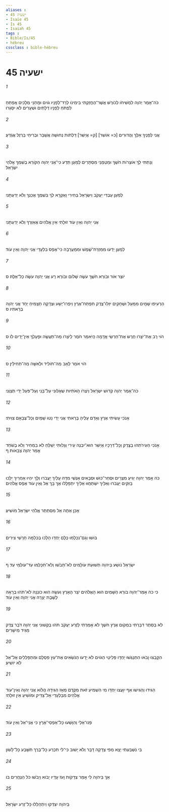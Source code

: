 ```yaml
---
aliases : 
- ישעיה 45
- Isaïe 45
- Is 45
- Isaiah 45
tags : 
- Bible/Is/45
- hébreu
cssclass : bible-hébreu
---
```


# ישעיה 45

###### 1
כֹּה־אָמַר יְהוָה לִמְשִׁיחֹו לְכֹורֶשׁ אֲשֶׁר־הֶחֱזַקְתִּי בִימִינֹו לְרַד־לְפָנָיו גֹּויִם וּמָתְנֵי מְלָכִים אֲפַתֵּחַ לִפְתֹּחַ לְפָנָיו דְּלָתַיִם וּשְׁעָרִים לֹא יִסָּגֵרוּ׃
###### 2
אֲנִי לְפָנֶיךָ אֵלֵךְ וַהֲדוּרִים [כ= אֹושִׁר] [ק= אֲיַשֵּׁר] דַּלְתֹות נְחוּשָׁה אֲשַׁבֵּר וּבְרִיחֵי בַרְזֶל אֲגַדֵּעַ׃
###### 3
וְנָתַתִּי לְךָ אֹוצְרֹות חֹשֶׁךְ וּמַטְמֻנֵי מִסְתָּרִים לְמַעַן תֵּדַע כִּי־אֲנִי יְהוָה הַקֹּורֵא בְשִׁמְךָ אֱלֹהֵי יִשְׂרָאֵל׃
###### 4
לְמַעַן עַבְדִּי יַעֲקֹב וְיִשְׂרָאֵל בְּחִירִי וָאֶקְרָא לְךָ בִּשְׁמֶךָ אֲכַנְּךָ וְלֹא יְדַעְתָּנִי׃
###### 5
אֲנִי יְהוָה וְאֵין עֹוד זוּלָתִי אֵין אֱלֹהִים אֲאַזֶּרְךָ וְלֹא יְדַעְתָּנִי׃
###### 6
לְמַעַן יֵדְעוּ מִמִּזְרַח־שֶׁמֶשׁ וּמִמַּעֲרָבָה כִּי־אֶפֶס בִּלְעָדָי אֲנִי יְהוָה וְאֵין עֹוד׃
###### 7
יֹוצֵר אֹור וּבֹורֵא חֹשֶׁךְ עֹשֶׂה שָׁלֹום וּבֹורֵא רָע אֲנִי יְהוָה עֹשֶׂה כָל־אֵלֶּה׃ ס
###### 8
הַרְעִיפוּ שָׁמַיִם מִמַּעַל וּשְׁחָקִים יִזְּלוּ־צֶדֶק תִּפְתַּח־אֶרֶץ וְיִפְרוּ־יֶשַׁע וּצְדָקָה תַצְמִיחַ יַחַד אֲנִי יְהוָה בְּרָאתִיו׃ ס
###### 9
הֹוי רָב אֶת־יֹצְרֹו חֶרֶשׂ אֶת־חַרְשֵׂי אֲדָמָה הֲיֹאמַר חֹמֶר לְיֹצְרֹו מַה־תַּעֲשֶׂה וּפָעָלְךָ אֵין־יָדַיִם לֹו׃ ס
###### 10
הֹוי אֹמֵר לְאָב מַה־תֹּולִיד וּלְאִשָּׁה מַה־תְּחִילִין׃ ס
###### 11
כֹּה־אָמַר יְהוָה קְדֹושׁ יִשְׂרָאֵל וְיֹצְרֹו הָאֹתִיֹּות שְׁאָלוּנִי עַל־בָּנַי וְעַל־פֹּעַל יָדַי תְּצַוֻּנִי׃
###### 12
אָנֹכִי עָשִׂיתִי אֶרֶץ וְאָדָם עָלֶיהָ בָרָאתִי אֲנִי יָדַי נָטוּ שָׁמַיִם וְכָל־צְבָאָם צִוֵּיתִי׃
###### 13
אָנֹכִי הַעִירֹתִהוּ בְצֶדֶק וְכָל־דְּרָכָיו אֲיַשֵּׁר הוּא־יִבְנֶה עִירִי וְגָלוּתִי יְשַׁלֵּחַ לֹא בִמְחִיר וְלֹא בְשֹׁחַד אָמַר יְהוָה צְבָאֹות׃ ף
###### 14
כֹּה אָמַר יְהוָה יְגִיעַ מִצְרַיִם וּסְחַר־כּוּשׁ וּסְבָאִים אַנְשֵׁי מִדָּה עָלַיִךְ יַעֲבֹרוּ וְלָךְ יִהְיוּ אַחֲרַיִךְ יֵלֵכוּ בַּזִּקִּים יַעֲבֹרוּ וְאֵלַיִךְ יִשְׁתַּחֲוּוּ אֵלַיִךְ יִתְפַּלָּלוּ אַךְ בָּךְ אֵל וְאֵין עֹוד אֶפֶס אֱלֹהִים׃
###### 15
אָכֵן אַתָּה אֵל מִסְתַּתֵּר אֱלֹהֵי יִשְׂרָאֵל מֹושִׁיעַ׃
###### 16
בֹּושׁוּ וְגַם־נִכְלְמוּ כֻּלָּם יַחְדָּו הָלְכוּ בַכְּלִמָּה חָרָשֵׁי צִירִים׃
###### 17
יִשְׂרָאֵל נֹושַׁע בַּיהוָה תְּשׁוּעַת עֹולָמִים לֹא־תֵבֹשׁוּ וְלֹא־תִכָּלְמוּ עַד־עֹולְמֵי עַד׃ ף
###### 18
כִּי כֹה אָמַר־יְהוָה בֹּורֵא הַשָּׁמַיִם הוּא הָאֱלֹהִים יֹצֵר הָאָרֶץ וְעֹשָׂהּ הוּא כֹונְנָהּ לֹא־תֹהוּ בְרָאָהּ לָשֶׁבֶת יְצָרָהּ אֲנִי יְהוָה וְאֵין עֹוד׃
###### 19
לֹא בַסֵּתֶר דִּבַּרְתִּי בִּמְקֹום אֶרֶץ חֹשֶׁךְ לֹא אָמַרְתִּי לְזֶרַע יַעֲקֹב תֹּהוּ בַקְּשׁוּנִי אֲנִי יְהוָה דֹּבֵר צֶדֶק מַגִּיד מֵישָׁרִים׃
###### 20
הִקָּבְצוּ וָבֹאוּ הִתְנַגְּשׁוּ יַחְדָּו פְּלִיטֵי הַגֹּויִם לֹא יָדְעוּ הַנֹּשְׂאִים אֶת־עֵץ פִּסְלָם וּמִתְפַּלְלִים אֶל־אֵל לֹא יֹושִׁיעַ׃
###### 21
הַגִּידוּ וְהַגִּישׁוּ אַף יִוָּעֲצוּ יַחְדָּו מִי הִשְׁמִיעַ זֹאת מִקֶּדֶם מֵאָז הִגִּידָהּ הֲלֹוא אֲנִי יְהוָה וְאֵין־עֹוד אֱלֹהִים מִבַּלְעָדַי אֵל־צַדִּיק וּמֹושִׁיעַ אַיִן זוּלָתִי׃
###### 22
פְּנוּ־אֵלַי וְהִוָּשְׁעוּ כָּל־אַפְסֵי־אָרֶץ כִּי אֲנִי־אֵל וְאֵין עֹוד׃
###### 23
בִּי נִשְׁבַּעְתִּי יָצָא מִפִּי צְדָקָה דָּבָר וְלֹא יָשׁוּב כִּי־לִי תִּכְרַע כָּל־בֶּרֶךְ תִּשָּׁבַע כָּל־לָשֹׁון׃
###### 24
אַךְ בַּיהוָה לִי אָמַר צְדָקֹות וָעֹז עָדָיו יָבֹוא וְיֵבֹשׁוּ כֹּל הַנֶּחֱרִים בֹּו׃
###### 25
בַּיהוָה יִצְדְּקוּ וְיִתְהַלְלוּ כָּל־זֶרַע יִשְׂרָאֵל׃

